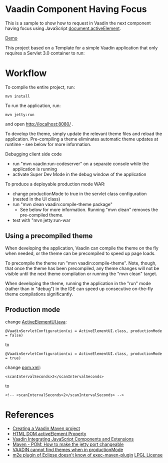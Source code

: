 Vaadin Component Having Focus 
==============
This is a sample to show how to request in Vaadin the next component having focus using JavaScript [document.activeElement](http://www.w3schools.com/jsref/prop_document_activeelement.asp).

[Demo](http://vaadinactiveelement.lgo.io/)

This project based on a Template for a simple Vaadin application that only requires a Servlet 3.0 container to run:


Workflow
========

To compile the entire project, run:

	mvn install
	
To run the application, run:
	
	mvn jetty:run

and open [http://localhost:8080/](http://localhost:8080/) .

To develop the theme, simply update the relevant theme files and reload the application.
Pre-compiling a theme eliminates automatic theme updates at runtime - see below for more information.

Debugging client side code
  - run "mvn vaadin:run-codeserver" on a separate console while the application is running
  - activate Super Dev Mode in the debug window of the application

To produce a deployable production mode WAR:
- change productionMode to true in the servlet class configuration (nested in the UI class)
- run "mvn clean vaadin:compile-theme package"
  - See below for more information. Running "mvn clean" removes the pre-compiled theme.
- test with "mvn jetty:run-war

Using a precompiled theme
-------------------------

When developing the application, Vaadin can compile the theme on the fly when needed,
or the theme can be precompiled to speed up page loads.

To precompile the theme run "mvn vaadin:compile-theme". Note, though, that once
the theme has been precompiled, any theme changes will not be visible until the
next theme compilation or running the "mvn clean" target.

When developing the theme, running the application in the "run" mode (rather than
in "debug") in the IDE can speed up consecutive on-the-fly theme compilations
significantly.

Production mode
-------------------------
change [ActiveElementUI.java](src/main/java/vaadin/addons/ActiveElementUI.java):
	
	@VaadinServletConfiguration(ui = ActiveElementUI.class, productionMode = false)

to 
	
	@VaadinServletConfiguration(ui = ActiveElementUI.class, productionMode = true)

change [pom.xml](pom.xml):
	
	<scanIntervalSeconds>2</scanIntervalSeconds>
	
to 

	<!-- <scanIntervalSeconds>2</scanIntervalSeconds> -->


References
========
* [Creating a Vaadin Maven project](https://vaadin.com/wiki/-/wiki/Main/Creating+a+Maven+project)
* [HTML DOM activeElement Property](http://www.w3schools.com/jsref/prop_document_activeelement.asp)
* [Vaadin Integrating JavaScript Components and Extensions](https://vaadin.com/book/vaadin7/-/page/gwt.javascript.html)
* [Maven - POM: How to make the jetty port changeable](http://stackoverflow.com/questions/3334454/maven-pom-how-to-make-the-jetty-port-changeable-so-that-it-can-be-retrieved-l)
* [VAADIN cannot find themes when in productionMode](http://stackoverflow.com/questions/16561633/vaadin-cannot-find-themes-when-in-productionmode)
* [m2e plugin of Eclipse doesn't know of exec-maven-plugin](http://stackoverflow.com/questions/21721846/exec-maven-plugin1-2-1-in-ecipse)
[LPGL License](LICENSE)